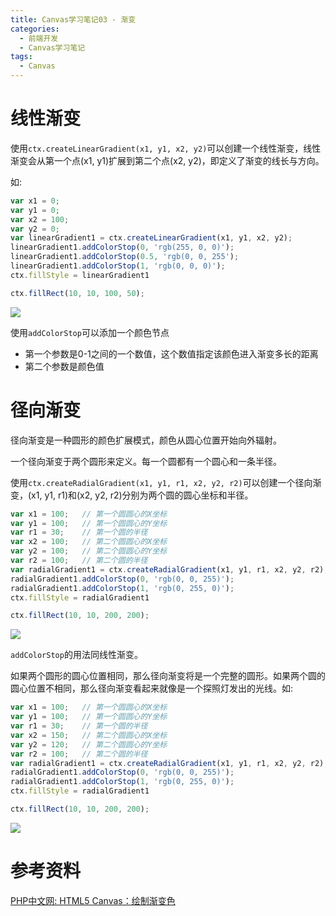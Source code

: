 ```yaml
---
title: Canvas学习笔记03 - 渐变
categories:
  - 前端开发
  - Canvas学习笔记
tags:
  - Canvas
---
```




# 线性渐变

使用`ctx.createLinearGradient(x1, y1, x2, y2)`可以创建一个线性渐变，线性渐变会从第一个点(x1, y1)扩展到第二个点(x2, y2)，即定义了渐变的线长与方向。

如:

```js
var x1 = 0;
var y1 = 0;
var x2 = 100;
var y2 = 0;
var linearGradient1 = ctx.createLinearGradient(x1, y1, x2, y2);
linearGradient1.addColorStop(0, 'rgb(255, 0, 0)');
linearGradient1.addColorStop(0.5, 'rgb(0, 0, 255');
linearGradient1.addColorStop(1, 'rgb(0, 0, 0)');
ctx.fillStyle = linearGradient1

ctx.fillRect(10, 10, 100, 50);
```

![](http://xiaoyulive.oss-cn-beijing.aliyuncs.com/imgs/0029.png)

使用`addColorStop`可以添加一个颜色节点

- 第一个参数是0-1之间的一个数值，这个数值指定该颜色进入渐变多长的距离
- 第二个参数是颜色值




# 径向渐变

径向渐变是一种圆形的颜色扩展模式，颜色从圆心位置开始向外辐射。

一个径向渐变于两个圆形来定义。每一个圆都有一个圆心和一条半径。

使用`ctx.createRadialGradient(x1, y1, r1, x2, y2, r2)`可以创建一个径向渐变，(x1, y1, r1)和(x2, y2, r2)分别为两个圆的圆心坐标和半径。

```js
var x1 = 100;   // 第一个圆圆心的X坐标
var y1 = 100;   // 第一个圆圆心的Y坐标
var r1 = 30;    // 第一个圆的半径
var x2 = 100;   // 第二个圆圆心的X坐标
var y2 = 100;   // 第二个圆圆心的Y坐标
var r2 = 100;   // 第二个圆的半径
var radialGradient1 = ctx.createRadialGradient(x1, y1, r1, x2, y2, r2);
radialGradient1.addColorStop(0, 'rgb(0, 0, 255)');
radialGradient1.addColorStop(1, 'rgb(0, 255, 0)');
ctx.fillStyle = radialGradient1

ctx.fillRect(10, 10, 200, 200);
```

![](http://xiaoyulive.oss-cn-beijing.aliyuncs.com/imgs/0030.png)

`addColorStop`的用法同线性渐变。

如果两个圆形的圆心位置相同，那么径向渐变将是一个完整的圆形。如果两个圆的圆心位置不相同，那么径向渐变看起来就像是一个探照灯发出的光线。如:

```js
var x1 = 100;   // 第一个圆圆心的X坐标
var y1 = 100;   // 第一个圆圆心的Y坐标
var r1 = 30;    // 第一个圆的半径
var x2 = 150;   // 第二个圆圆心的X坐标
var y2 = 120;   // 第二个圆圆心的Y坐标
var r2 = 100;   // 第二个圆的半径
var radialGradient1 = ctx.createRadialGradient(x1, y1, r1, x2, y2, r2);
radialGradient1.addColorStop(0, 'rgb(0, 0, 255)');
radialGradient1.addColorStop(1, 'rgb(0, 255, 0)');
ctx.fillStyle = radialGradient1

ctx.fillRect(10, 10, 200, 200);
```

![](http://xiaoyulive.oss-cn-beijing.aliyuncs.com/imgs/0031.png)



# 参考资料

[PHP中文网: HTML5 Canvas：绘制渐变色](http://www.php.cn/html5-tutorial-35205.html) 